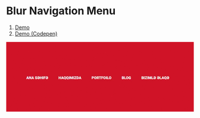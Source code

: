 # Blur Navigation Menu
1. [Demo](https://fuadsuleymanli.xyz/Demos/blurnavigationmenu) 
2. [Demo (Codepen)](https://codepen.io/fuads062/pen/NWdgbWR)

![SreenShot](screenshot.gif)


